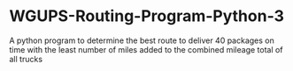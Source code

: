 # WGUPS-Routing-Program-Python-3
A python program to determine the best route to deliver 40 packages on time with the least number of miles added to the combined mileage total of all trucks
